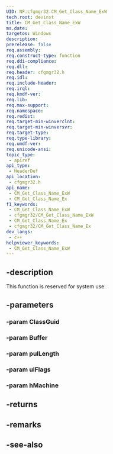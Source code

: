 ```yaml
---
UID: NF:cfgmgr32.CM_Get_Class_Name_ExW
tech.root: devinst
title: CM_Get_Class_Name_ExW
ms.date: 
targetos: Windows
description: 
prerelease: false
req.assembly: 
req.construct-type: function
req.ddi-compliance: 
req.dll: 
req.header: cfgmgr32.h
req.idl: 
req.include-header: 
req.irql: 
req.kmdf-ver: 
req.lib: 
req.max-support: 
req.namespace: 
req.redist: 
req.target-min-winverclnt: 
req.target-min-winversvr: 
req.target-type: 
req.type-library: 
req.umdf-ver: 
req.unicode-ansi: 
topic_type:
 - apiref
api_type:
 - HeaderDef
api_location:
 - cfgmgr32.h
api_name:
 - CM_Get_Class_Name_ExW
 - CM_Get_Class_Name_Ex
f1_keywords:
 - CM_Get_Class_Name_ExW
 - cfgmgr32/CM_Get_Class_Name_ExW
 - CM_Get_Class_Name_Ex
 - cfgmgr32/CM_Get_Class_Name_Ex
dev_langs:
 - c++
helpviewer_keywords:
 - CM_Get_Class_Name_ExW
---
```


## -description

This function is reserved for system use.

## -parameters

### -param ClassGuid

### -param Buffer

### -param pulLength

### -param ulFlags

### -param hMachine

## -returns

## -remarks

## -see-also

